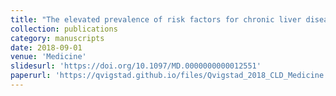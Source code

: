 ```yaml
---
title: "The elevated prevalence of risk factors for chronic liver disease among ageing people with hemophilia and implications for treatment"
collection: publications
category: manuscripts
date: 2018-09-01
venue: 'Medicine'
slidesurl: 'https://doi.org/10.1097/MD.0000000000012551'
paperurl: 'https://qvigstad.github.io/files/Qvigstad_2018_CLD_Medicine.pdf'
---
```

